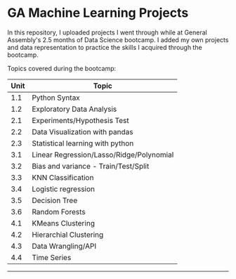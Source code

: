 # GA Machine Learning Projects

In  this repository, I uploaded projects I went through while at General Assembly's 2.5 months of Data Science bootcamp. I added my own projects and data representation to practice the skills I acquired through the bootcamp.

Topics covered during the bootcamp:

| Unit | Topic |
| --- | --- |
| 1.1 | Python Syntax |
| 1.2 | Exploratory Data Analysis |
| 2.1 | Experiments/Hypothesis Test |
| 2.2 | Data Visualization with pandas |
| 2.3 | Statistical learning with python |
| 3.1 | Linear Regression/Lasso/Ridge/Polynomial |
| 3.2 | Bias and variance - Train/Test/Split |
| 3.3 | KNN Classification |
| 3.4 | Logistic regression |
| 3.5 | Decision Tree |
| 3.6 | Random Forests |
| 4.1 | KMeans Clustering |
| 4.2 | Hierarchial Clustering |
| 4.3 | Data Wrangling/API |
| 4.4 | Time Series |

---
